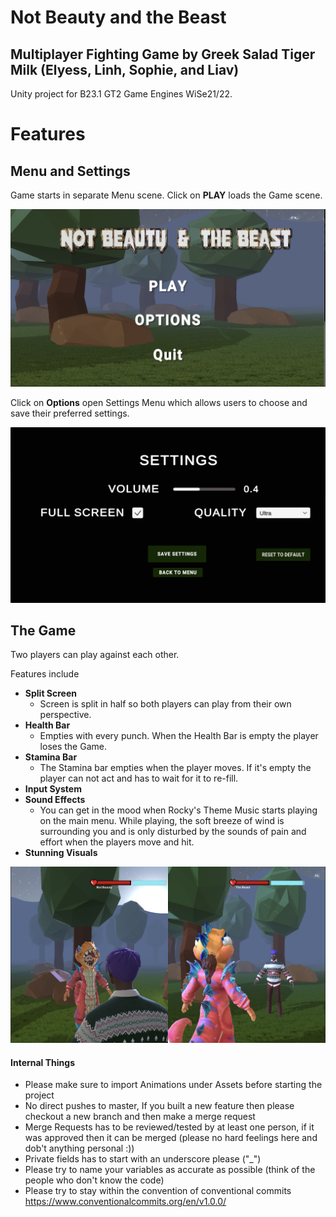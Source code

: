 # Not Beauty and the Beast
## Multiplayer Fighting Game by **Greek Salad Tiger Milk** (Elyess, Linh, Sophie, and Liav)
Unity project for B23.1 GT2 Game Engines WiSe21/22.

# Features

## Menu and Settings

Game starts in separate Menu scene. Click on **PLAY** loads the Game scene.

![Main Menu](Assets/Screenshots/MainMenu.png)

Click on **Options** open Settings Menu which allows users to choose and save their preferred settings.

![Settings](Assets/Screenshots/Settings.png)

## The Game

Two players can play against each other.

Features include

- **Split Screen** 
  - Screen is split in half so both players can play from their own perspective.
- **Health Bar**
  - Empties with every punch. When the Health Bar is empty the player loses the Game.
- **Stamina Bar**
  - The Stamina bar empties when the player moves. If it's empty the player can not act and has to wait for it to re-fill.
- **Input System**
- **Sound Effects**
  - You can get in the mood when Rocky's Theme Music starts playing on the main menu. While playing, the soft breeze of wind is surrounding you and is only disturbed by the sounds of pain and effort when the players move and hit.
- **Stunning Visuals**

![Game Play](Assets/Screenshots/GamePlay.png)



#### Internal Things
- Please make sure to import Animations under Assets before starting the project
- No direct pushes to master, If you built a new feature then please checkout a new branch and then make a merge request
- Merge Requests has to be reviewed/tested by at least one person, if it was approved then it can be merged (please no hard feelings here and dob't anything personal :))
- Private fields has to start with an underscore please ("_")
- Please try to name your variables as accurate as possible (think of the people who don't know the code)
- Please try to stay within the convention of conventional commits https://www.conventionalcommits.org/en/v1.0.0/


